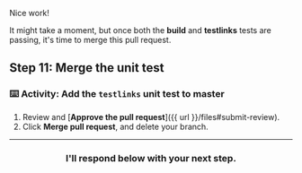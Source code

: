 Nice work!

It might take a moment, but once both the **build** and **testlinks** tests are passing, it's time to merge this pull request.

## Step 11: Merge the unit test

### :keyboard: Activity: Add the `testlinks` unit test to master

1. Review and [**Approve the pull request**]({{ url }}/files#submit-review).
1. Click **Merge pull request**, and delete your branch.

<hr>
<h3 align="center">I'll respond below with your next step.</h3>
